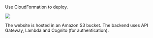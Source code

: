 Use CloudFormation to deploy.

<td>
  <a href="https://console.aws.amazon.com/cloudformation/home?region=us-west-2#/stacks/new?stackName=WorkSpacesUserPortal&amp;templateURL=cloudformation.yaml" target="_blank">
   <span class="inlinemediaobject">
   <img src="https://s3.amazonaws.com/cloudformation-examples/cloudformation-launch-stack.png">
   </span>
  </a>
</td>


The website is hosted in an Amazon S3 bucket. The backend uses API Gateway, Lambda and Cognito (for authentication).
